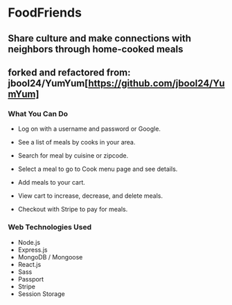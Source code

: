 # FoodFriends

Share culture and make connections with neighbors through home-cooked meals
---
forked and refactored from: jbool24/YumYum[https://github.com/jbool24/YumYum]
---
### What You Can Do

- Log on with a username and password or Google.

- See a list of meals by cooks in your area.

- Search for meal by cuisine or zipcode.

- Select a meal to go to Cook menu page and see details.

- Add meals to your cart.

- View cart to increase, decrease, and delete meals.

- Checkout with Stripe to pay for meals.

### Web Technologies Used

- Node.js
- Express.js
- MongoDB / Mongoose
- React.js
- Sass
- Passport
- Stripe
- Session Storage